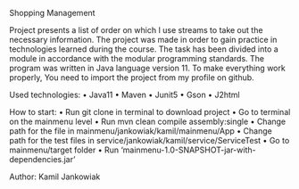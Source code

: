Shopping Management

Project presents a list of order on which I use streams to take out the necessary information.
The project was made in order to gain practice in technologies learned during the course.
The task has been divided into a module in accordance with the modular programming standards.
The program was written in Java language version 11. To make everything work properly, You need to import the project from my profile on github.


Used technologies:
•	Java11
•	Maven
•	Junit5
•	Gson
•	J2html

How to start:
•	Run git clone in terminal to download project
•	Go to terminal on the mainmenu level
•	Run mvn clean compile assembly:single
•   Change path for the file in mainmenu/jankowiak/kamil/mainmenu/App
•   Change path for the test files in service/jankowiak/kamil/service/ServiceTest
•	Go to mainmenu/target folder
•	Run ‘mainmenu-1.0-SNAPSHOT-jar-with-dependencies.jar’


Author:
Kamil Jankowiak
